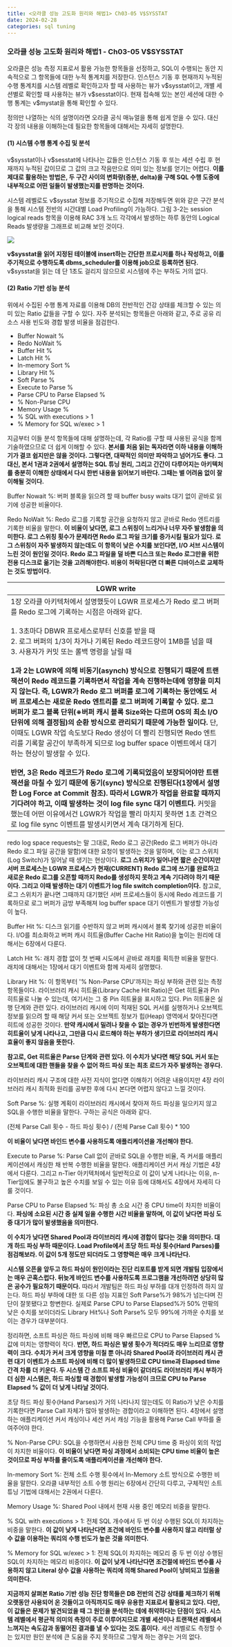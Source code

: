 ```yaml
---
title: <오라클 성능 고도화 원리와 해법1> Ch03-05 V$SYSSTAT
date: 2024-02-28
categories: sql tuning
---
```



### 오라클 성능 고도화 원리와 해법1 - Ch03-05 V$SYSSTAT

오라클은 성능 측정 지표로서 활용 가능한 항목들을 선정하고, SQL이 수행되는 동안 지속적으로 그 항목들에 대한 누적 통계치를 저장한다. 인스턴스 기동 후 현재까지 누적된 수행 통계치를 시스템 레벨로 확인하고자 할 때 사용하는 뷰가 v\$sysstat이고, 개별 세션별로 확인할 때 사용하는 뷰가 v\$sesstat이다. 현재 접속해 있는 본인 세션에 대한 수행 통계는 v\$mystat을 통해 확인할 수 있다.

정의만 나열하는 식의 설명이라면 오라클 공식 매뉴얼을 통해 쉽게 얻을 수 있다. 대신 각 장의 내용을 이해하는데 필요한 항목들에 대해서는 자세히 설명한다.

#### (1) 시스템 수행 통계 수집 및 분석

v\$sysstat이나 v\$sesstat에 나타나는 값들은 인스턴스 기동 후 또는 세션 수립 후 현재까지 누적된 값이므로 그 값의 크고 작음만으로 의미 있는 정보를 얻기는 어렵다. **이를 제대로 활용하는 방법은, 두 구간 사이의 변화량(증분, delta)을 구해 SQL 수행 도중에 내부적으로 어떤 일들이 발생했는지를 판명하는 것이다.**

시스템 레벨로도 v\$sysstat 정보를 주기적으로 수집해 저장해두면 위와 같은 구간 분석을 통해 시스템 전반의 시간대별 Load Profiling이 가능하다. 그림 3-2는 session logical reads 항목을 이용해 RAC 3개 노드 각각에서 발생하는 하루 동안의 Logical Reads 발생량을 그래프로 비교해 보인 것이다.

![](/assets/images/sqlp/sqlp1-03-05-1-img3-2.png)

**v\$sysstat을 읽어 지정된 테이블에 insert하는 간단한 프로시저를 하나 작성하고, 이를 주기적으로 수행하도록 dbms_scheduler를 이용해 job으로 등록하면 된다.** v\$sysstat을 읽는 데 단 1초도 걸리지 않으므로 시스템에 주는 부하도 거의 없다.


#### (2) Ratio 기반 성능 분석

위에서 수집된 수행 통계 자료를 이용해 DB의 전반적인 건강 상태를 체크할 수 있는 의미 있는 Ratio 값들을 구할 수 있다. 자주 분석되는 항목들은 아래와 같고, 주로 공유 리소스 사용 빈도와 경합 발생 비율을 점검한다.

- Buffer Nowait %
- Redo NoWait %
- Buffer Hit %
- Latch Hit %
- In-memory Sort %
- Library Hit %
- Soft Parse %
- Execute to Parse %
- Parse CPU to Parse Elapsed %
- % Non-Parse CPU
- Memory Usage %
- % SQL with executions > 1
- % Memory for SQL w/exec > 1

지금부터 이들 분석 항목들에 대해 설명하는데, 각 Ratio를 구할 때 사용된 공식을 함께 기술하였으므로 더 쉽게 이해할 수 있다. **본서를 처음 읽는 독자라면 이하 내용을 이해하기가 결코 쉽지만은 않을 것이다. 그렇다면, 대략적인 의미만 파악하고 넘어가도 좋다. 그 대신, 본서 1권과 2권에서 설명하는 SQL 튜닝 원리, 그리고 간간이 다루어지는 아키텍처를 충분히 이해한 상태에서 다시 한번 내용을 읽어보기 바란다. 그때는 별 어려움 없이 잘 이해될 것이다.**

Buffer Nowait %: 버퍼 블록을 읽으려 할 때 buffer busy waits 대기 없이 곧바로 읽기에 성공한 비율이다.

Redo NoWait %: Redo 로그를 기록할 공간을 요청하지 않고 곧바로 Redo 엔트리를 기록한 비율을 말한다. **이 비율이 낮다면, 로그 스위칭이 느리거나 너무 자주 발생함을 의미한다. 로그 스위칭 횟수가 문제라면 Redo 로그 파일 크기를 증가시킬 필요가 있다. 로그 스위칭이 자주 발생하지 않는데도 이 항목이 낮은 수치를 보인다면, I/O 서브 시스템이 느린 것이 원인일 것이다. Redo 로그 파일을 덜 바쁜 디스크 또는 Redo 로그만을 위한 전용 디스크로 옮기는 것을 고려해야한다. 비용이 허락된다면 더 빠른 디바이스로 교체하는 것도 방법이다.**

| LGWR write                                                                                                                                                                                                                                                                                                                                                                                                                                                                                                                                                                                                                                                                                                                                                                                                                                              |
| ------------------------------------------------------------------------------------------------------------------------------------------------------------------------------------------------------------------------------------------------------------------------------------------------------------------------------------------------------------------------------------------------------------------------------------------------------------------------------------------------------------------------------------------------------------------------------------------------------------------------------------------------------------------------------------------------------------------------------------------------------------------------------------------------------------------------------------------------------- |
| 1장 오라클 아키텍처에서 설명했듯이 LGWR 프로세스가 Redo 로그 버퍼를 Redo 로그에 기록하는 시점은 아래와 같다.<br><br>1. 3초마다 DBWR 프로세스로부터 신호를 받을 때<br>2. 로그 버퍼의 1/3이 차거나 기록된 Redo 레코드량이 1MB를 넘을 때<br>3. 사용자가 커밋 또는 롤백 명령을 날릴 때<br><br>**1과 2는 LGWR에 의해 비동기(asynch) 방식으로 진행되기 때문에 트랜잭션이 Redo 레코드를 기록하면서 작업을 계속 진행하는데에 영향을 미치지 않는다. 즉, LGWR가 Redo 로그 버퍼를 로그에 기록하는 동안에도 서버 프로세스는 새로운 Redo 엔트리를 로그 버퍼에 기록할 수 있다. 로그 버퍼가 로그 블록 단위(※버퍼 캐시 블록 Size와는 다르며 OS의 최소 I/O 단위에 의해 결정됨)의 순환 방식으로 관리되기 때문에 가능한 일이다.** 단, 이때도 LGWR 작업 속도보다 Redo 생성이 더 빨리 진행되면 Redo 엔트리를 기록할 공간이 부족하게 되므로 log buffer space 이벤트에서 대기하는 현상이 발생할 수 있다.<br><br>**반면, 3은 Redo 레코드가 Redo 로그에 기록되었음이 보장되어야만 트랜잭션을 마칠 수 있기 때문에 동기(sync) 방식으로 진행된다(1장에서 설명한 Log Force at Commit 참조). 따라서 LGWR가 작업을 완료할 때까지 기다려야 하고, 이때 발생하는 것이 log file sync 대기 이벤트다.** 커밋을 했는데 어떤 이유에서건 LGWR가 작업을 빨리 마치지 못하면 1초 간격으로 log file sync 이벤트를 발생시키면서 계속 대기하게 된다. |

redo log space requests는 말 그대로, Redo 로그 공간(Redo 로그 버퍼가 아니라 Redo 로그 파일 공간을 말함)에 대한 요청이 발생하는 것을 말하며, 이는 로그 스위치(Log Switch)가 일어날 때 생기는 현상이다. **로그 스위치가 일어나면 짧은 순간이지만 서버 프로세스는 LGWR 프로세스가 현재(CURRENT) Redo 로그에 쓰기를 완료하고 새로운 Redo 로그를 오픈할 때까지 Redo를 생성하지 못하고 계속 기다려야 하기 때문이다. 그리고 이때 발생하는 대기 이벤트가 log file switch completion이다.** 참고로, 로그 스위치가 끝나면 그때까지 대기했던 서버 프로세스들이 동시에 Redo 레코드를 기록하므로 로그 버퍼가 금방 부족해져 log buffer space 대기 이벤트가 발생할 가능성이 높다.

Buffer Hit %: 디스크 읽기를 수반하지 않고 버퍼 캐시에서 블록 찾기에 성공한 비율이다. I/O를 최소화하고 버퍼 캐시 히트율(Buffer Cache Hit Ratio)을 높이는 원리에 대해서는 6장에서 다룬다.

Latch Hit %: 래치 경합 없이 첫 번째 시도에서 곧바로 래치를 획득한 비율을 말한다. 래치에 대해서는 1장에서 대기 이벤트와 함께 자세히 설명했다.

Library Hit %: 이 항목부터 '% Non-Parse CPU'까지는 파싱 부하와 관련 있는 측정 항목들이다. 라이브러리 캐시 히트율(Library Cache Hit Ratio)은 Get 히트율과 Pin 히트율로 나눌 수 있는데, 여기서는 그 중 Pin 히트율을 표시하고 있다. Pin 히트율은 실행 단계와 관련 있다. 라이브러리 캐시에 이미 적재된 SQL 커서를 실행하거나 오브젝트 정보를 읽으려 할 때 해당 커서 또는 오브젝트 정보가 힙(Heap) 영역에서 찾아진다면 히트에 성공한 것이다. **만약 캐시에서 밀려나 찾을 수 없는 경우가 빈번하게 발생한다면 히트율이 낮게 나타나고, 그만큼 다시 로드해야 하는 부하가 생기므로 라이브러리 캐시 효율이 좋지 않음을 뜻한다.**

**참고로, Get 히트율은 Parse 단계와 관련 있다. 이 수치가 낮다면 해당 SQL 커서 또는 오브젝트에 대한 핸들을 찾을 수 없어 하드 파싱 또는 최초 로드가 자주 발생하는 경우다.**

라이브러리 캐시 구조에 대한 사전 지식이 없다면 이해하기 어려운 내용이지만 4장 라이브러리 캐시 최적화 원리를 공부한 후에 다시 본다면 어렵지 않다고 느낄 것이다.

Soft Parse %: 실행 계획이 라이브러리 캐시에서 찾아져 하드 파싱을 일으키지 않고 SQL을 수행한 비율을 말한다. 구하는 공식은 아래와 같다.

(전체 Parse Call 횟수 - 하드 파싱 횟수) / (전체 Parse Call 횟수) * 100

**이 비율이 낮다면 바인드 변수를 사용하도록 애플리케이션을 개선해야 한다.**

Execute to Parse %: Parse Call 없이 곧바로 SQL을 수행한 비율, 즉 커서를 애플리케이션에서 캐싱한 채 반복 수행한 비율을 말한다. 애플리케이션 커서 캐싱 기법은 4장에서 다룬다. 그리고 n-Tier 아키텍처에서 일반적으로 이 값이 낮게 나타나는 이유, n-Tier임에도 불구하고 높은 수치를 보일 수 있는 이유 등에 대해서도 4장에서 자세히 다룰 것이다.

Parse CPU to Parse Elapsed %: 파싱 총 소요 시간 중 CPU time이 차지한 비율이다. **파싱에 소요된 시간 중 실제 일을 수행한 시간 비율을 말하며, 이 값이 낮다면 파싱 도중 대기가 많이 발생했음을 의미한다.**

**이 수치가 낮다면 Shared Pool과 라이브러리 캐시에 경합이 많다는 것을 의미한다. 대개 하드 파싱 부하 때문이다. Load Profile에서 초당 하드 파싱 횟수(Hard Parses)를 점검해보라. 이 값이 5개 정도만 되더라도 그 영향력은 매우 크게 나타난다.**

**시스템 오픈을 앞두고 하드 파싱이 원인이라는 진단 리포트를 받게 되면 개발팀 입장에서는 매우 곤혹스럽다. 뒤늦게 바인드 변수를 사용하도록 프로그램을 개선하려면 상당히 많은 공수가 필요하기 때문이다.** 따라서 개발팀은 하드 파싱 부하를 대개 인정하려 하지 않는다. 하드 파싱 부하에 대한 또 다른 성능 지표인 Soft Parse%가 98%가 넘는다며 진단이 잘못됐다고 항변한다. 실제로 Parse CPU to Parse Elapsed%가 50% 안팎의 낮은 수치를 보이더라도 Library Hit%나 Soft Parse% 모두 99%에 가까운 수치를 보이는 경우가 대부분이다.

정리하면, 소프트 파싱은 하드 파싱에 비해 매우 빠르므로 CPU to Parse Elapsed % 값에 미치는 영향력이 작다. **반면, 하드 파싱은 발생 횟수가 적더라도 매우 느리므로 영향력이 크다. 수치가 커서 크게 영향을 미칠 뿐 아니라 Shared Pool과 라이브러리 캐시 관련 대기 이벤트가 소프트 파싱에 비해 더 많이 발생하므로 CPU time과 Elapsed time 간격 차를 더 키운다. 두 시스템 간 소프트 파싱 비율이 같더라도 라이브러리 캐시 부하가 더 심한 시스템은, 하드 파싱할 때 경합이 발생할 가능성이 크므로 CPU to Parse Elapsed % 값이 더 낮게 나타날 것이다.**

초당 하드 파싱 횟수(Hand Parses)가 거의 나타나지 않는데도 이 Ratio가 낮은 수치를 기록한다면 Parse Call 자체가 많아 발생하는 경합이라고 이해하면 된다. 4장에서 설명하는 애플리케이션 커서 캐싱이나 세션 커서 캐싱 기능을 활용해 Parse Call 부하를 줄여주어야 한다.

% Non-Parse CPU: SQL을 수행하면서 사용한 전체 CPU time 중 파싱이 외의 작업이 차지한 비율이다. **이 비율이 낮다면 파싱 과정에서 소비되는 CPU time 비율이 높은 것이므로 파싱 부하를 줄이도록 애플리케이션을 개선해야 한다.**

In-memory Sort %: 전체 소트 수행 횟수에서 In-Memory 소트 방식으로 수행한 비율을 말한다. 오라클 내부적인 소트 수행 원리는 6장에서 간단히 다루고, 구체적인 소트 튜닝 기법에 대해서는 2권에서 다룬다.

Memory Usage %: Shared Pool 내에서 현재 사용 중인 메모리 비중을 말한다.

% SQL with executions > 1: 전체 SQL 개수에서 두 번 이상 수행된 SQL이 차지하는 비중을 말한다. **이 값이 낮게 나타난다면 조건에 바인드 변수를 사용하지 않고 리터럴 상수 값을 이용하는 쿼리의 수행 빈도가 높은 것을 의미한다.**

% Memory for SQL w/exec > 1: 전체 SQL이 차지하는 메모리 중 두 번 이상 수행된 SQL이 차지하는 메모리 비중이다. **이 값이 낮게 나타난다면 조건절에 바인드 변수를 사용하지 않고 Literal 상수 값을 사용하는 쿼리에 의해 Shared Pool이 낭비되고 있음을 의미한다.**

**지금까지 살펴본 Ratio 기반 성능 진단 항목들은 DB 전반의 건강 상태를 체크하기 위해 오랫동안 사용되어 온 것들이고 아직까지도 매우 유용한 지표로서 활용되고 있다. 다만, 이 값들은 문제가 발견되었을 때 그 원인을 분석하는 데에 취약하다는 단점이 있다. 시스템 레벨에서 평균적 의미의 측정이 주로 이루어지므로 개별 세션이나 트랜잭션 레벨에서 느껴지는 속도감과 동떨어진 결과를 낼 수 있다는 것도 흠이다.** 세션 레벨로도 측정할 수는 있지만 원인 분석에 큰 도움을 주지 못하므로 그렇게 하는 경우는 거의 없다.

